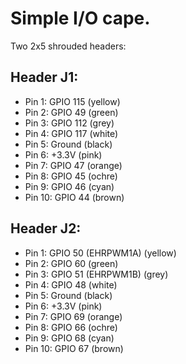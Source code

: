 # Simple I/O cape.

Two 2x5 shrouded headers:

## Header J1: 

- Pin 1: GPIO 115 (yellow)
- Pin 2: GPIO 49  (green)
- Pin 3: GPIO 112 (grey)
- Pin 4: GPIO 117 (white)
- Pin 5: Ground (black)
- Pin 6: +3.3V  (pink)
- Pin 7: GPIO 47 (orange)
- Pin 8: GPIO 45 (ochre)
- Pin 9: GPIO 46 (cyan)
- Pin 10: GPIO 44 (brown)

## Header J2:

- Pin 1: GPIO 50 (EHRPWM1A) (yellow)
- Pin 2: GPIO 60 (green)
- Pin 3: GPIO 51 (EHRPWM1B) (grey)
- Pin 4: GPIO 48 (white)
- Pin 5: Ground (black)
- Pin 6: +3.3V  (pink)
- Pin 7: GPIO 69 (orange)
- Pin 8: GPIO 66 (ochre)
- Pin 9: GPIO 68 (cyan)
- Pin 10: GPIO 67 (brown)
